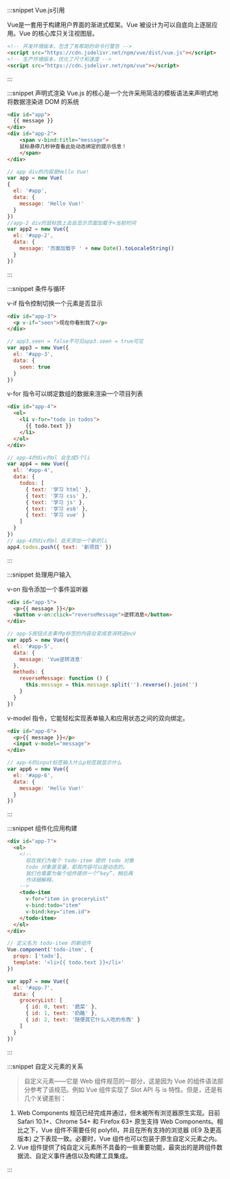 :::snippet Vue.js引用

Vue是一套用于构建用户界面的渐进式框架。Vue 被设计为可以自底向上逐层应用。Vue 的核心库只关注视图层。

```html
<!-- 开发环境版本，包含了有帮助的命令行警告 -->
<script src="https://cdn.jsdelivr.net/npm/vue/dist/vue.js"></script>
<!-- 生产环境版本，优化了尺寸和速度 -->
<script src="https://cdn.jsdelivr.net/npm/vue"></script>
```

:::

:::snippet 声明式渲染
Vue.js 的核心是一个允许采用简洁的模板语法来声明式地将数据渲染进 DOM 的系统

```html
<div id="app">
  {{ message }}
</div>
<div id="app-2">
    <span v-bind:title="message">
    鼠标悬停几秒钟查看此处动态绑定的提示信息！
    </span>
</div>
```

```javascript
// app div的内容是Hello Vue!
var app = new Vue(
{
  el: '#app',
  data: {
    message: 'Hello Vue!'
  }
})
//app-2 div的鼠标放上去会显示页面加载于+当前时间
var app2 = new Vue({
  el: '#app-2',
  data: {
    message: '页面加载于 ' + new Date().toLocaleString()
  }
})
```

:::

:::snippet 条件与循环

v-if 指令控制切换一个元素是否显示

```html
<div id="app-3">
  <p v-if="seen">现在你看到我了</p>
</div>
```

```javascript
// app3.seen = false不可见app3.seen = true可见
var app3 = new Vue({
  el: '#app-3',
  data: {
    seen: true
  }
})
```

v-for 指令可以绑定数组的数据来渲染一个项目列表

```html
<div id="app-4">
  <ol>
    <li v-for="todo in todos">
      {{ todo.text }}
    </li>
  </ol>
</div>
```

```javascript
// app-4的div的ol 会生成5个li
var app4 = new Vue({
  el: '#app-4',
  data: {
    todos: [
      { text: '学习 html' },
      { text: '学习 css' },
      { text: '学习 js' },
      { text: '学习 es6' },
      { text: '学习 vue' }
    ]
  }
})
// app-4的div的ol 会天添加一个新的li
app4.todos.push({ text: '新项目' })
```

:::

:::snippet 处理用户输入

v-on 指令添加一个事件监听器

```html
<div id="app-5">
  <p>{{ message }}</p>
  <button v-on:click="reverseMessage">逆转消息</button>
</div>
```

```javascript
// app-5按钮点击事件p标签的内容会变成息消转逆euV
var app5 = new Vue({
  el: '#app-5',
  data: {
    message: 'Vue逆转消息'
  },
  methods: {
    reverseMessage: function () {
      this.message = this.message.split('').reverse().join('')
    }
  }
})
```

v-model 指令，它能轻松实现表单输入和应用状态之间的双向绑定。

```html
<div id="app-6">
  <p>{{ message }}</p>
  <input v-model="message">
</div>
```

```javascript
// app-6的input标签输入什么p标签就显示什么
var app6 = new Vue({
  el: '#app-6',
  data: {
    message: 'Hello Vue!'
  }
})
```

:::

:::snippet 组件化应用构建

```html
<div id="app-7">
  <ol>
    <!--
      现在我们为每个 todo-item 提供 todo 对象
      todo 对象是变量，即其内容可以是动态的。
      我们也需要为每个组件提供一个“key”，稍后再
      作详细解释。
    -->
    <todo-item
      v-for="item in groceryList"
      v-bind:todo="item"
      v-bind:key="item.id">
    </todo-item>
  </ol>
</div>
```

```javascript
// 定义名为 todo-item 的新组件
Vue.component('todo-item', {
  props: ['todo'],
  template: '<li>{{ todo.text }}</li>'
})

var app7 = new Vue({
  el: '#app-7',
  data: {
    groceryList: [
      { id: 0, text: '蔬菜' },
      { id: 1, text: '奶酪' },
      { id: 2, text: '随便其它什么人吃的东西' }
    ]
  }
})
```

:::

:::snippet 自定义元素的关系

> 自定义元素——它是 Web 组件规范的一部分，这是因为 Vue 的组件语法部分参考了该规范。例如 Vue 组件实现了 Slot API 与 is 特性。但是，还是有几个关键差别：

1. Web Components 规范已经完成并通过，但未被所有浏览器原生实现。目前 Safari 10.1+、Chrome 54+ 和 Firefox 63+ 原生支持 Web Components。相比之下，Vue 组件不需要任何 polyfill，并且在所有支持的浏览器 (IE9 及更高版本) 之下表现一致。必要时，Vue 组件也可以包装于原生自定义元素之内。
2. Vue 组件提供了纯自定义元素所不具备的一些重要功能，最突出的是跨组件数据流、自定义事件通信以及构建工具集成。

:::
